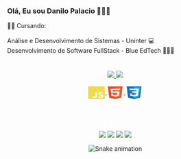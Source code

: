 ###        Olá, Eu sou Danilo Palacio 🐱‍💻👋  <img align="right" alt="" height="150" style="border-radius:50px;" src="https://media.giphy.com/media/j0uWJ3loBk781R43ZR/giphy.gif">

 🐱‍🚀 Cursando:<br><br>
    Análise e Desenvolvimento de Sistemas - Uninter 💻<br>
    Desenvolvimento de Software FullStack - Blue EdTech 👨🏻‍💻
  
#

<div align="center">
  <a href="https://github.com/danilopalacio">
  <img height="160em" src="https://github-readme-stats.vercel.app/api?username=danilopalacio&show_icons=true&theme=yeblu&include_all_commits=true&count_private=true"/>
  <img height="160em" src="https://github-readme-stats.vercel.app/api/top-langs/?username=danilopalacio&layout=compact&langs_count=7&theme=yeblu"/>
</div>
  
  <div align="center" style="display: inline_block"><br>
  <img align="center" alt="Dan-Js" height="30" width="40" src="https://raw.githubusercontent.com/devicons/devicon/master/icons/javascript/javascript-plain.svg">
  <img align="center" alt="Dan-HTML" height="30" width="40" src="https://raw.githubusercontent.com/devicons/devicon/master/icons/html5/html5-original.svg">
  <img align="center" alt="Dan-CSS" height="30" width="40" src="https://raw.githubusercontent.com/devicons/devicon/master/icons/css3/css3-original.svg">
  
  
</div>
     
#
  <div align="center"><br><br>
  <a href="https://www.linkedin.com/in/danilopalacio" target="_blank"><img src="https://img.shields.io/badge/-LinkedIn-%230077B5?style=for-the-badge&logo=linkedin&logoColor=white" target="_blank"></a>
  <img src="https://img.shields.io/badge/Discord-7289DA?style=for-the-badge&logo=discord&logoColor=white" target=""></img>
  <a href="https://www.facebook.com/danilopalacio88" target="_blank"><img src="https://img.shields.io/badge/Facebook-1877F2?style=for-the-badge&logo=facebook&logoColor=white" target="_blank"></a>
 <a href = "mailto:contatodanilo.palacio@gmail.com"><img src="https://img.shields.io/badge/-Gmail-%23333?style=for-the-badge&logo=gmail&logoColor=white" target="_blank"></a>
  
  
  ![Snake animation](https://github.com/danilopalacio/danilopalacio/blob/output/github-contribution-grid-snake.svg)
  
  </div>
  
  
